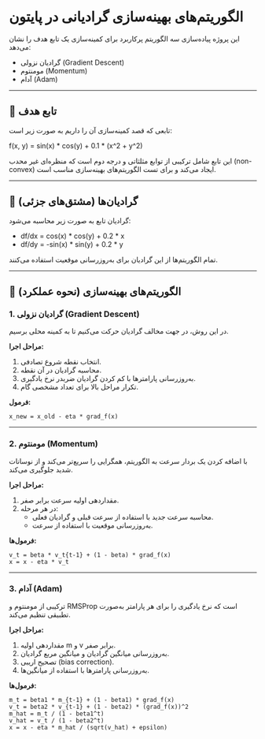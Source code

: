 # الگوریتم‌های بهینه‌سازی گرادیانی در پایتون

این پروژه پیاده‌سازی سه الگوریتم پرکاربرد برای کمینه‌سازی یک تابع هدف را نشان می‌دهد:

- گرادیان نزولی (Gradient Descent)
- مومنتوم (Momentum)
- آدام (Adam)

---

## 🧠 تابع هدف

تابعی که قصد کمینه‌سازی آن را داریم به صورت زیر است:

f(x, y) = sin(x) * cos(y) + 0.1 * (x^2 + y^2)

این تابع شامل ترکیبی از توابع مثلثاتی و درجه دوم است که منظره‌ای غیر محدب (non-convex) ایجاد می‌کند و برای تست الگوریتم‌های بهینه‌سازی مناسب است.

---

## 📐 گرادیان‌ها (مشتق‌های جزئی)

گرادیان تابع به صورت زیر محاسبه می‌شود:

- df/dx = cos(x) * cos(y) + 0.2 * x
- df/dy = -sin(x) * sin(y) + 0.2 * y

تمام الگوریتم‌ها از این گرادیان برای به‌روزرسانی موقعیت استفاده می‌کنند.

---

## 🚀 الگوریتم‌های بهینه‌سازی (نحوه عملکرد)

### 1. گرادیان نزولی (Gradient Descent)

در این روش، در جهت مخالف گرادیان حرکت می‌کنیم تا به کمینه محلی برسیم.

**مراحل اجرا:**

1. انتخاب نقطه شروع تصادفی.
2. محاسبه گرادیان در آن نقطه.
3. به‌روزرسانی پارامترها با کم کردن گرادیان ضربدر نرخ یادگیری.
4. تکرار مراحل بالا برای تعداد مشخصی گام.

**فرمول:**
```
x_new = x_old - eta * grad_f(x)
```

---

### 2. مومنتوم (Momentum)

با اضافه کردن یک بردار سرعت به الگوریتم، همگرایی را سریع‌تر می‌کند و از نوسانات شدید جلوگیری می‌کند.

**مراحل اجرا:**

1. مقداردهی اولیه سرعت برابر صفر.
2. در هر مرحله:
   - محاسبه سرعت جدید با استفاده از سرعت قبلی و گرادیان فعلی.
   - به‌روزرسانی موقعیت با استفاده از سرعت.

**فرمول‌ها:**
```
v_t = beta * v_t{t-1} + (1 - beta) * grad_f(x)
x = x - eta * v_t
```

---

### 3. آدام (Adam)

ترکیبی از مومنتوم و RMSProp است که نرخ یادگیری را برای هر پارامتر به‌صورت تطبیقی تنظیم می‌کند.

**مراحل اجرا:**

1. مقداردهی اولیه m و v برابر صفر.
2. به‌روزرسانی میانگین گرادیان و میانگین مربع گرادیان.
3. تصحیح اریبی (bias correction).
4. به‌روزرسانی پارامترها با استفاده از میانگین‌ها.

**فرمول‌ها:**
```
m_t = beta1 * m_{t-1} + (1 - beta1) * grad_f(x)
v_t = beta2 * v_{t-1} + (1 - beta2) * (grad_f(x))^2
m_hat = m_t / (1 - beta1^t)
v_hat = v_t / (1 - beta2^t)
x = x - eta * m_hat / (sqrt(v_hat) + epsilon)
```




